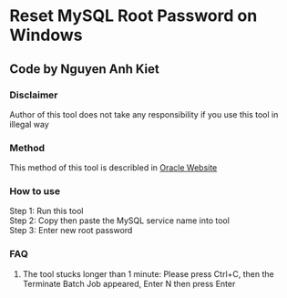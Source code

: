 # Reset MySQL Root Password on Windows
## Code by Nguyen Anh Kiet
### Disclaimer
Author of this tool does not take any responsibility if you use this tool in illegal way

### Method
This method of this tool is describled in [Oracle Website](https://dev.mysql.com/doc/refman/8.0/en/resetting-permissions.html)

### How to use
Step 1: Run this tool<br/>
Step 2: Copy then paste the MySQL service name into tool<br/>
Step 3: Enter new root password<br/>

### FAQ
1. The tool stucks longer than 1 minute: Please press Ctrl+C, then the Terminate Batch Job appeared, Enter N then press Enter
